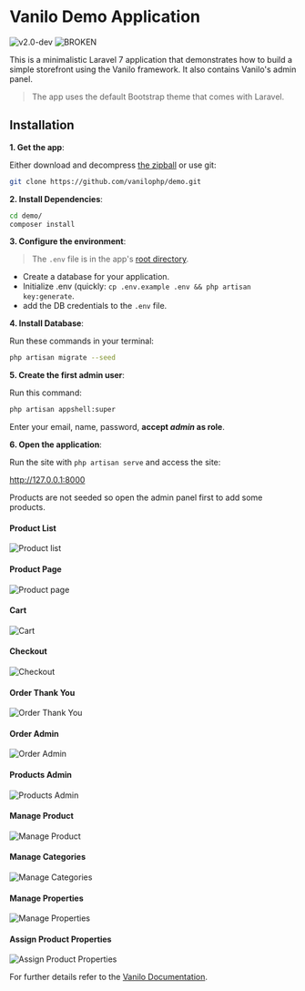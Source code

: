 # Vanilo Demo Application

![v2.0-dev](https://img.shields.io/badge/version-2.0--dev-green.svg?style=flat-square)
![BROKEN](https://img.shields.io/badge/use%20branch%201.x-master%20is%20broken%2Funstable-red.svg?style=flat-square)

This is a minimalistic Laravel 7 application that demonstrates how to build a simple storefront
using the Vanilo framework. It also contains Vanilo's admin panel.

> The app uses the default Bootstrap theme that comes with Laravel.

## Installation

**1. Get the app**:

Either download and decompress [the zipball](https://github.com/vanilophp/demo/archive/master.zip)
or use git:

```bash
git clone https://github.com/vanilophp/demo.git
```

**2. Install Dependencies**:

```bash
cd demo/
composer install
```

**3. Configure the environment**:

> The `.env` file is in the app's [root directory](https://laravel.com/docs/5.7/configuration#environment-configuration).

- Create a database for your application.
- Initialize .env (quickly: `cp .env.example .env && php artisan key:generate`.
- add the DB credentials to the `.env` file.

**4. Install Database**:

Run these commands in your terminal:

```bash
php artisan migrate --seed
```
**5. Create the first admin user**:

Run this command:

```bash
php artisan appshell:super
```
Enter your email, name, password, **accept _admin_ as role**.

**6. Open the application**:

Run the site with `php artisan serve` and access the site:

http://127.0.0.1:8000

Products are not seeded so open the admin panel first to add some products. 

#### Product List

![Product list](docs/ss05_01.png)

#### Product Page

![Product page](docs/ss05_02.png)

#### Cart

![Cart](docs/ss05_03.png)

#### Checkout

![Checkout](docs/ss05_04.png)

#### Order Thank You

![Order Thank You](docs/ss05_05.png)

#### Order Admin

![Order Admin](docs/ss05_06.png)

#### Products Admin

![Products Admin](docs/ss05_07.png)

#### Manage Product

![Manage Product](docs/ss05_08.png)

#### Manage Categories

![Manage Categories](docs/ss05_09.png)

#### Manage Properties

![Manage Properties](docs/ss05_10.png)

#### Assign Product Properties

![Assign Product Properties](docs/ss05_11.png)

For further details refer to the [Vanilo Documentation](https://vanilo.io/docs/).
